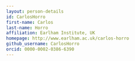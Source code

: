 ```yaml
---
layout: person-details
id: CarlosHorro
first-name: Carlos
last-name: Horro
affiliation: Earlham Institute, UK
homepage: http://www.earlham.ac.uk/carlos-horro
github_username: CarlosHorro
orcid: 0000-0002-0386-6390
---
```

